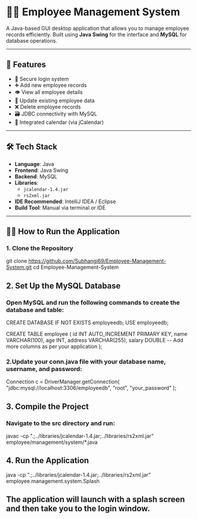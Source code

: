 # 🧑‍💼 Employee Management System

A Java-based GUI desktop application that allows you to manage employee records efficiently. Built using **Java Swing** for the interface and **MySQL** for database operations.

---

## 📌 Features

- 🔐 Secure login system  
- ➕ Add new employee records  
- 👁️ View all employee details  
- 📝 Update existing employee data  
- ❌ Delete employee records  
- 🗃️ JDBC connectivity with MySQL  
- 📅 Integrated calendar (via jCalendar)

---

## 🛠️ Tech Stack

- **Language**: Java  
- **Frontend**: Java Swing  
- **Backend**: MySQL  
- **Libraries**:
  - `jcalendar-1.4.jar`
  - `rs2xml.jar`
- **IDE Recommended**: IntelliJ IDEA / Eclipse  
- **Build Tool**: Manual via terminal or IDE

---

## 🧑‍💻 How to Run the Application

### 1. Clone the Repository

git clone https://github.com/Subhangi69/Employee-Management-System.git
cd Employee-Management-System

## 2. Set Up the MySQL Database
### Open MySQL and run the following commands to create the database and table:

   CREATE DATABASE IF NOT EXISTS employeedb;
USE employeedb;

CREATE TABLE employee (
  id INT AUTO_INCREMENT PRIMARY KEY,
  name VARCHAR(100),
  age INT,
  address VARCHAR(255),
  salary DOUBLE
  -- Add more columns as per your application
);

### 2.Update your conn.java file with your database name, username, and password:
Connection c = DriverManager.getConnection(
  "jdbc:mysql://localhost:3306/employeedb", 
  "root", 
  "your_password"
);

## 3. Compile the Project
### Navigate to the src directory and run:

javac -cp ".;../libraries/jcalendar-1.4.jar;../libraries/rs2xml.jar" employee/management/system/*.java

##  4. Run the Application

java -cp ".;../libraries/jcalendar-1.4.jar;../libraries/rs2xml.jar" employee.management.system.Splash


## The application will launch with a splash screen and then take you to the login window.

